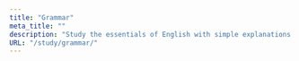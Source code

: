 ```yaml
---
title: "Grammar"
meta_title: ""
description: "Study the essentials of English with simple explanations and fun examples"
URL: "/study/grammar/"
---
```

